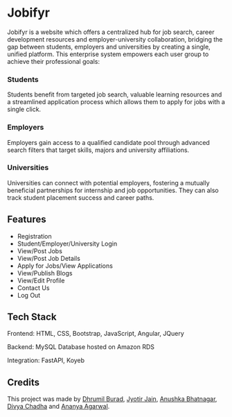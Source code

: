 # Jobifyr

Jobifyr is a website which offers a centralized hub for job search, career development resources and employer-university collaboration, bridging the gap between students, employers and universities by creating a single, unified platform. This enterprise system empowers each user group to achieve their professional goals:

### Students
Students benefit from targeted job search, valuable learning resources and a streamlined application process which allows them to apply for jobs with a single click.

### Employers
Employers gain access to a qualified candidate pool through advanced search filters that target skills, majors and university affiliations.

### Universities
Universities can connect with potential employers, fostering a mutually beneficial partnerships for internship and job opportunities. They can also track student placement success and career paths.

## Features

- Registration
- Student/Employer/University Login
- View/Post Jobs
- View/Post Job Details
- Apply for Jobs/View Applications
- View/Publish Blogs
- View/Edit Profile
- Contact Us
- Log Out

## Tech Stack

Frontend: HTML, CSS, Bootstrap, JavaScript, Angular, JQuery

Backend: MySQL Database hosted on Amazon RDS

Integration: FastAPI, Koyeb

## Credits
This project was made by [Dhrumil Burad](https://github.com/Dhrumil313), [Jyotir Jain](https://github.com/jyotirjain), [Anushka Bhatnagar](), [Divya Chadha](https://github.com/DivChadha) and [Ananya Agarwal](https://github.com).
